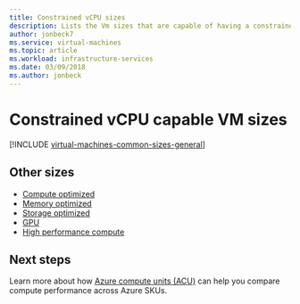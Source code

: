 ```yaml
---
title: Constrained vCPU sizes 
description: Lists the Vm sizes that are capable of having a constrained vCPU count.
author: jonbeck7
ms.service: virtual-machines
ms.topic: article
ms.workload: infrastructure-services
ms.date: 03/09/2018
ms.author: jonbeck
---
```


# Constrained vCPU capable VM sizes


[!INCLUDE [virtual-machines-common-sizes-general](../../../includes/virtual-machines-common-constrained-vcpu.md)]


## Other sizes
- [Compute optimized](../windows/sizes-compute.md)
- [Memory optimized](sizes-memory.md)
- [Storage optimized](sizes-storage.md)
- [GPU](sizes-gpu.md)
- [High performance compute](sizes-hpc.md)

## Next steps
Learn more about how [Azure compute units (ACU)](acu.md) can help you compare compute performance across Azure SKUs.

